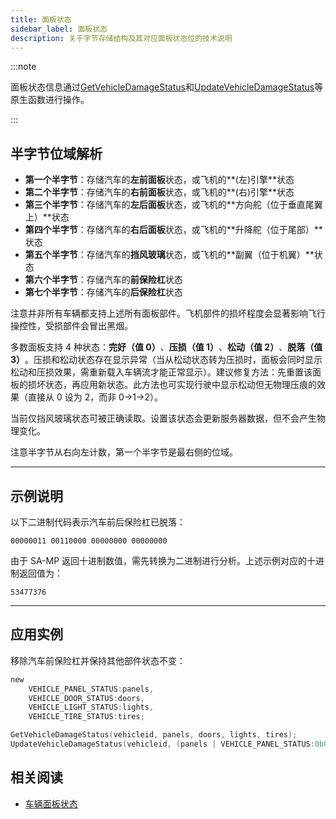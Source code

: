 ```yaml
---
title: 面板状态
sidebar_label: 面板状态
description: 关于字节存储结构及其对应面板状态位的技术说明
---
```


:::note

面板状态信息通过[GetVehicleDamageStatus](../functions/GetVehicleDamageStatus)和[UpdateVehicleDamageStatus](../functions/UpdateVehicleDamageStatus)等原生函数进行操作。

:::

## 半字节位域解析

- ​**第一个半字节**：存储汽车的**左前面板**状态，或飞机的**(左)引擎**状态
- ​**第二个半字节**：存储汽车的**右前面板**状态，或飞机的**(右)引擎**状态
- ​**第三个半字节**：存储汽车的**左后面板**状态，或飞机的**方向舵（位于垂直尾翼上）​**状态
- ​**第四个半字节**：存储汽车的**右后面板**状态，或飞机的**升降舵（位于尾部）​**状态
- ​**第五个半字节**：存储汽车的**挡风玻璃**状态，或飞机的**副翼（位于机翼）​**状态
- ​**第六个半字节**：存储汽车的**前保险杠**状态
- ​**第七个半字节**：存储汽车的**后保险杠**状态

注意并非所有车辆都支持上述所有面板部件。飞机部件的损坏程度会显著影响飞行操控性，受损部件会冒出黑烟。

多数面板支持 4 种状态：​**完好（值 0）​**、**压损（值 1）​**、**松动（值 2）​**、**脱落（值 3）​**。压损和松动状态存在显示异常（当从松动状态转为压损时，面板会同时显示松动和压损效果，需重新载入车辆流才能正常显示）。建议修复方法：先重置该面板的损坏状态，再应用新状态。此方法也可实现行驶中显示松动但无物理压痕的效果（直接从 0 设为 2，而非 0→1→2）。

当前仅挡风玻璃状态可被正确读取。设置该状态会更新服务器数据，但不会产生物理变化。

注意半字节从右向左计数，第一个半字节是最右侧的位域。

---

## 示例说明

以下二进制代码表示汽车前后保险杠已脱落：

`00000011 00110000 00000000 00000000`

由于 SA-MP 返回十进制数值，需先转换为二进制进行分析。上述示例对应的十进制返回值为：

`53477376`

---

## 应用实例

移除汽车前保险杠并保持其他部件状态不变：

```c
new
	VEHICLE_PANEL_STATUS:panels,
	VEHICLE_DOOR_STATUS:doors,
	VEHICLE_LIGHT_STATUS:lights,
	VEHICLE_TIRE_STATUS:tires;

GetVehicleDamageStatus(vehicleid, panels, doors, lights, tires);
UpdateVehicleDamageStatus(vehicleid, (panels | VEHICLE_PANEL_STATUS:0b00000000001100000000000000000000), doors, lights, tires); // '0b'前缀表示二进制数值，用法类似'0x'表示十六进制
```

## 相关阅读

- [车辆面板状态](../resources/vehicle-panel-status)
